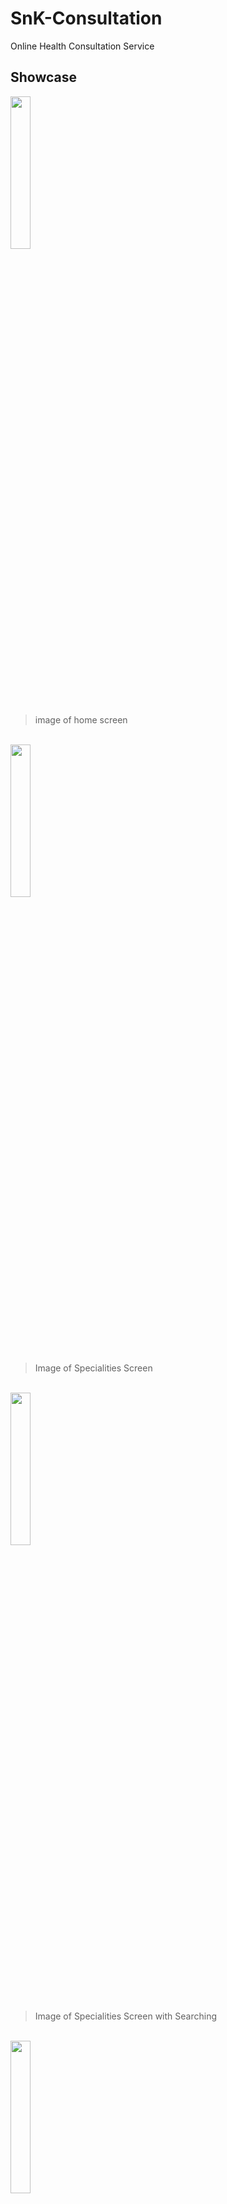 # SnK-Consultation  
Online Health Consultation Service  
  
## Showcase  
<img src="https://drive.google.com/uc?export=download&id=19n20a9_1epELefQ0iJEZZD4waXc8q6LF" width=25% height=25%>  
  
> image of home screen  
<br>  

<img src="https://drive.google.com/uc?export=download&id=19oX8BRJfJ1Puwjkzgj3gpmeVrO-OfMLc" width=25% height=25%>  
  
> Image of Specialities Screen  
<br>  

<img src="https://drive.google.com/uc?export=download&id=1ANCMGeT8g0EKfA543HVXMBFRQl-O9V0l" width=25% height=25%>  
  
> Image of Specialities Screen with Searching  
<br>  

<img src="https://drive.google.com/uc?export=download&id=19vhAofsPL3KXXwN8nREJC2klAL73_GZ7" width=25% height=25%>  
  
> Image of Doctors List  
<br>  

<img src="https://drive.google.com/uc?export=download&id=1A5NnBfVkbq9McFaAOf0zqs1AYgFfErO_" width=25% height=25%>  
  
> Image of Doctors List from a Speciality  
<br>  

<img src="https://drive.google.com/uc?export=download&id=1AET_BZFI3QGrNt0if0X5xW8JFMUW8HqD" width=25% height=25%>  
  
> Image of Doctors List from a Speciality with Searching  
<br>  

<img src="https://drive.google.com/uc?export=download&id=1A2ic-ISAihsRBaclhtzILTeSqDeCu5xn" width=25% height=25%>  
  
> Image of Doctor Booking  
<br>  

  
## Documentation
### Table of Contents
  [go to top](#snk-consultation)
  
### App.js
  #### `myTheme`  
  > color scheme app
  #### `NavigationContainer`
  > container untuk routing screen dan header option
### SampleData.js
  #### `banners`
  > link image banner
  #### `doctorIcon`
  > link image doctor icon
  #### `arrowIcon`
  > link image arrow icon
  #### `loremIpsum`
  > data string lorem ipsum
  #### `specialities`
  > data json specialities
  #### `doctors`
  > data json doctor's name and speciality
### HomeScreen.js
  #### `colors`
  > access to current color's theme
  #### `PromotionCarousel.js`
  > image slider showing photos of promotions
  #### `SpecialityBit`
  > list of a bit (3 item) of specialities for quick access from home
  #### `DoctorsBit`
  > list of a bit (5 item) of doctors for quick access from home
### SpecialityListScreen.js
  #### `colors`
  > access to current color's theme
  #### `refresh`
  > state variable for signalling flatlist re-render
  #### `dataCache`
  > variable for storing data of specialities that matches search query
  #### `filterSpecialities()`
  > function for filtering out specialities using query from search box
  #### `ItemDesign`
  > item design for each item in flatlist
  #### `SearchBar`
  > search bar to get query from user input, then pass query into filterSpecialities()
  #### `FlatList`
  > showing inside of specialities data
### DoctorListScreen.js
  #### `colors`
  > access to current color's theme
  #### `specialityName`
  > selected speciality name from received parameter.  
  > default speciality name is 'doctor', which won't filter any doctor
  #### `refresh`
  > state variable for signalling flatlist re-render
  #### `dataCache`
  > variable for storing copy of sample data
  #### `dataFilteredSpeciality`
  > variable for storing data after filterSpeciality()
  #### `dataFilteredName`
  > variable for storing data after filterName()
  #### `filterSpeciality()`
  > function for filtering out specialities using query from parameter specialityName
  #### `filterName()`
  > function for filtering out names from `dataFilteredSpeciality` using query from search box
  #### `ItemDesign`
  > item design for each item in flatlist
  #### `SearchBar`
  > search bar to get query form user input, then pass query into `filterSpeciality()`
  #### `FlatList`
  > showing inside of `dataFilteredName`.  
  > `dataCache` filtered into `dataFilteredSpeciality`  
  > `dataFilteredSpeciality` filtered with search box query, into `dataFilteredName`
### DoctorBookingScreen.js
  #### `colors`
  > access to current color's theme
  #### `doctorId`
  > selected `doctorId` from received parameter.
  #### `getDoctor()`
  > function for finding doctor data from `doctorId`
  #### `Linking`
  > linking open whatsapp api for sending message
 

## To-Do  
~~create github
~~create bare screen~~  
~~page 1 carousel~~  
~~collecting dummy data~~  
~~page 1 speciality list~~  
~~page 1 doctor list~~  
~~page 1 fine tune layout~~  
~~page 2 speciality grid~~  
~~page 2 fine tune layout~~  
~~page 3 doctor list~~  
~~page 4 info & button~~  
~~page 2 search speciality~~  
~~page 3 search name~~  
~~page 4 message wa~~  
~~page 4 fine tune layout~~  
~~theme styleing~~  
~~theme color choosing~~  
~~bug page 3 speciality into doctor list, data supposed to be filtered consistently~~  
github wiki :  
  - screen explain parameter, variable, function, custom component : 
    - App  
    - HomeScreen  
    - SpecialityListScreen  
    - DoctorListScreen  
  
explain that detail will be in comment in code files
explain sampleData

add more comment on obscure code
separate cluttered styling  
